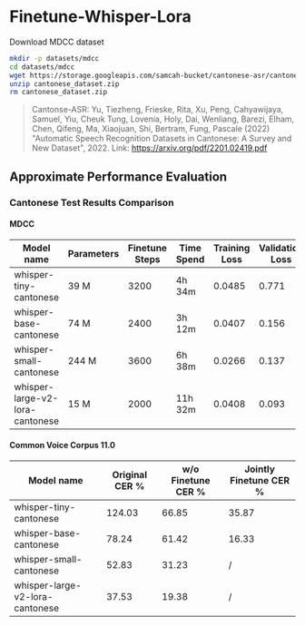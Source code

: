 # Finetune-Whisper-Lora

Download MDCC dataset

```bash
mkdir -p datasets/mdcc
cd datasets/mdcc
wget https://storage.googleapis.com/samcah-bucket/cantonese-asr/cantonese_dataset.zip
unzip cantonese_dataset.zip
rm cantonese_dataset.zip
```

> Cantonse-ASR: Yu, Tiezheng, Frieske, Rita, Xu, Peng, Cahyawijaya, Samuel, Yiu, Cheuk Tung, Lovenia, Holy, Dai, Wenliang, Barezi, Elham, Chen, Qifeng, Ma, Xiaojuan, Shi, Bertram, Fung, Pascale (2022) "Automatic Speech Recognition Datasets in Cantonese: A Survey and New Dataset", 2022. Link: https://arxiv.org/pdf/2201.02419.pdf

## Approximate Performance Evaluation

### Cantonese Test Results Comparison

#### MDCC

| Model name                      | Parameters | Finetune Steps | Time Spend | Training Loss | Validation Loss | CER % |
| ------------------------------- | ---------- | -------------- | ---------- | ------------- | --------------- | ----- |
| whisper-tiny-cantonese          | 39 M       | 3200           | 4h 34m     | 0.0485        | 0.771           | 11.10 |
| whisper-base-cantonese          | 74 M       | 2400           | 3h 12m     | 0.0407        | 0.156           | 7.24  |
| whisper-small-cantonese         | 244 M      | 3600           | 6h 38m     | 0.0266        | 0.137           | 6.16  |
| whisper-large-v2-lora-cantonese | 15 M       | 2000           | 11h 32m    | 0.0408        | 0.093           | 4.58  |

#### Common Voice Corpus 11.0

| Model name                      | Original CER % | w/o Finetune CER % | Jointly Finetune CER % |
| ------------------------------- | -------------- | ------------------ | ---------------------- |
| whisper-tiny-cantonese          | 124.03         | 66.85              | 35.87                  |
| whisper-base-cantonese          | 78.24          | 61.42              | 16.33                  |
| whisper-small-cantonese         | 52.83          | 31.23              | /                      |
| whisper-large-v2-lora-cantonese | 37.53          | 19.38              | /                      |
